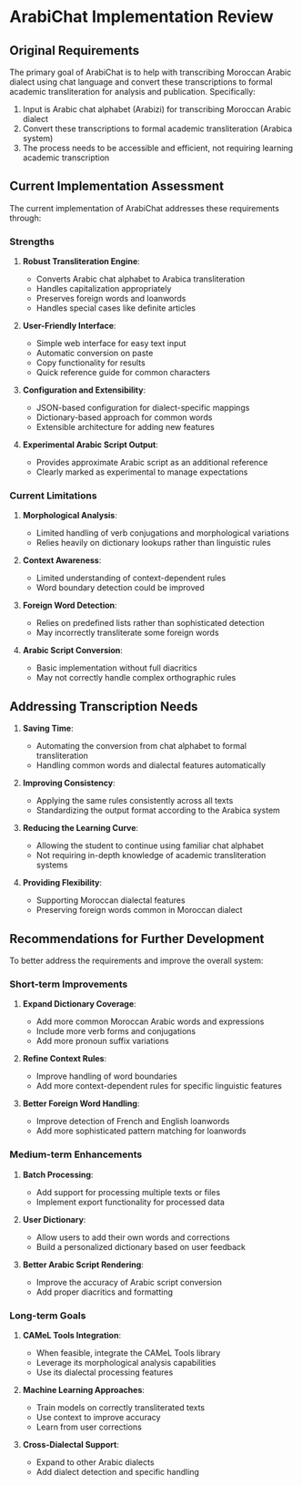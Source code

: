 # ArabiChat Implementation Review

## Original Requirements

The primary goal of ArabiChat is to help with transcribing Moroccan Arabic dialect using chat language and convert these transcriptions to formal academic transliteration for analysis and publication. Specifically:

1. Input is Arabic chat alphabet (Arabizi) for transcribing Moroccan Arabic dialect
2. Convert these transcriptions to formal academic transliteration (Arabica system)
3. The process needs to be accessible and efficient, not requiring learning academic transcription

## Current Implementation Assessment

The current implementation of ArabiChat addresses these requirements through:

### Strengths

1. **Robust Transliteration Engine**:
   - Converts Arabic chat alphabet to Arabica transliteration
   - Handles capitalization appropriately
   - Preserves foreign words and loanwords
   - Handles special cases like definite articles

2. **User-Friendly Interface**:
   - Simple web interface for easy text input
   - Automatic conversion on paste
   - Copy functionality for results
   - Quick reference guide for common characters

3. **Configuration and Extensibility**:
   - JSON-based configuration for dialect-specific mappings
   - Dictionary-based approach for common words
   - Extensible architecture for adding new features

4. **Experimental Arabic Script Output**:
   - Provides approximate Arabic script as an additional reference
   - Clearly marked as experimental to manage expectations

### Current Limitations

1. **Morphological Analysis**:
   - Limited handling of verb conjugations and morphological variations
   - Relies heavily on dictionary lookups rather than linguistic rules

2. **Context Awareness**:
   - Limited understanding of context-dependent rules
   - Word boundary detection could be improved

3. **Foreign Word Detection**:
   - Relies on predefined lists rather than sophisticated detection
   - May incorrectly transliterate some foreign words

4. **Arabic Script Conversion**:
   - Basic implementation without full diacritics
   - May not correctly handle complex orthographic rules

## Addressing Transcription Needs

1. **Saving Time**:
   - Automating the conversion from chat alphabet to formal transliteration
   - Handling common words and dialectal features automatically

2. **Improving Consistency**:
   - Applying the same rules consistently across all texts
   - Standardizing the output format according to the Arabica system

3. **Reducing the Learning Curve**:
   - Allowing the student to continue using familiar chat alphabet
   - Not requiring in-depth knowledge of academic transliteration systems

4. **Providing Flexibility**:
   - Supporting Moroccan dialectal features
   - Preserving foreign words common in Moroccan dialect

## Recommendations for Further Development

To better address the requirements and improve the overall system:

### Short-term Improvements

1. **Expand Dictionary Coverage**:
   - Add more common Moroccan Arabic words and expressions
   - Include more verb forms and conjugations
   - Add more pronoun suffix variations

2. **Refine Context Rules**:
   - Improve handling of word boundaries
   - Add more context-dependent rules for specific linguistic features

3. **Better Foreign Word Handling**:
   - Improve detection of French and English loanwords
   - Add more sophisticated pattern matching for loanwords

### Medium-term Enhancements

1. **Batch Processing**:
   - Add support for processing multiple texts or files
   - Implement export functionality for processed data

2. **User Dictionary**:
   - Allow users to add their own words and corrections
   - Build a personalized dictionary based on user feedback

3. **Better Arabic Script Rendering**:
   - Improve the accuracy of Arabic script conversion
   - Add proper diacritics and formatting

### Long-term Goals

1. **CAMeL Tools Integration**:
   - When feasible, integrate the CAMeL Tools library
   - Leverage its morphological analysis capabilities
   - Use its dialectal processing features

2. **Machine Learning Approaches**:
   - Train models on correctly transliterated texts
   - Use context to improve accuracy
   - Learn from user corrections

3. **Cross-Dialectal Support**:
   - Expand to other Arabic dialects
   - Add dialect detection and specific handling

